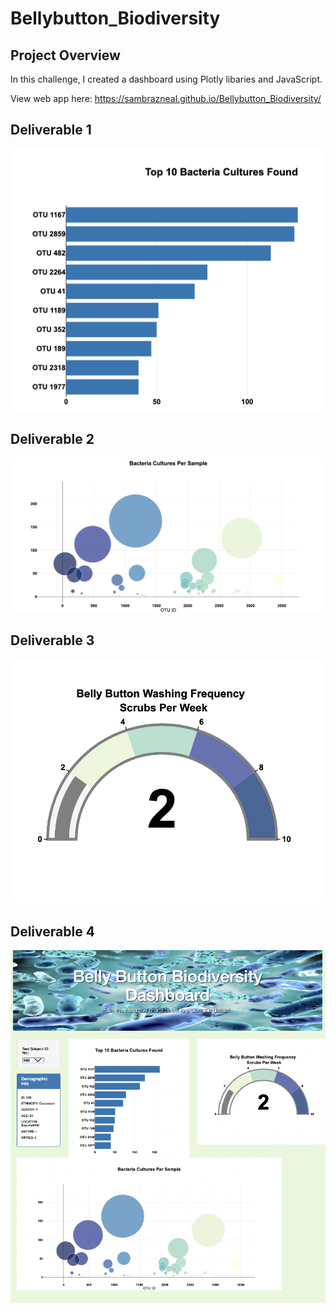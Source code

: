# Bellybutton_Biodiversity

## Project Overview 
In this challenge, I created a dashboard using Plotly libaries and JavaScript. 

View web app here: https://sambrazneal.github.io/Bellybutton_Biodiversity/

## Deliverable 1 
![bar](resources/bar.png)
## Deliverable 2 
![bubble](resources/bubble.png)
## Deliverable 3
![gauge](resources/gauge.png)
## Deliverable 4 
![page](resources/page.png)
